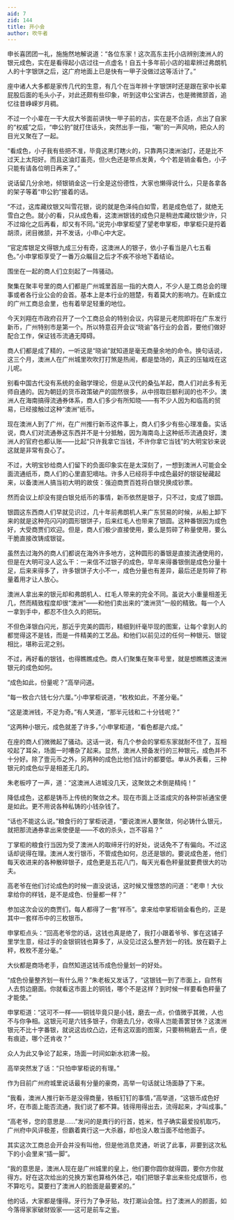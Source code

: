 ```yaml
---
aid: 7
zid: 144
title: 开小会
author: 吹牛者
---
```


申长喜团团一礼，施施然地解说道：“各位东家！这次高东主托小店辨别澳洲人的银元成色，实在是看得起小店过往一点虚名！自五十多年前小店的祖辈辨过弗朗机人的十字银饼之后，这广府地面上已是快有一甲子没做过这等活计了。”

座中诸人大多都是家传几代的生意，有几个在当年辨十字银饼时还是跟在家中长辈屁股后面的毛头小子，对此还颇有些印象，听到这申公宝讲古，也是微微颔首，追忆往昔峥嵘岁月稠。

不过一个小辈在一干大叔大爷面前讲快一甲子前的古，实在是不合适，点出了自家的“权威”之后，“申公豹”就打住话头，突然出手一指，“唰”的一声风响，把众人的目光又聚在了一起。

“看成色，小子我有些把不准，毕竟这黑灯瞎火的，只靠两只澳洲油灯，还是比不过天上太阳好。而且这油灯虽亮，但火色还是带点发黄，今个若是销金看色，小子只能有请各位明日再来了。”

说话留几分余地，倾银销金这一行全是这份德性，大家也懒得说什么，只是各拿各的架子等着“申公豹”接着的话。

“不过，这库藏纹银又叫雪花银，说的就是色泽纯白如雪，若是成色低了，就绝无雪白之色。就小的看，只从成色看，这澳洲银钱的成色只是稍逊库藏纹银少许，只不过熔化之后再看，却又有不同。”说完小申掌柜望了望老申掌柜，申掌柜只是捋着胡须，闭目微颔，并不发话，小申心中大定。

“官定库银足文得银九成三分有奇，这澳洲人的银子，依小子看当是八七五看色。”小申掌柜享受了一番万众瞩目之后才不疾不徐地下着结论。

围坐在一起的商人们立刻起了一阵骚动。

聚集在聚丰号里的商人们都是广州城里首屈一指的大商人，不少人是工商总会的理事或者各行业公会的会首。基本上是本行业的翘楚，有着莫大的影响力。在新成立的广州工商总会里，也有着举足轻重的地位。

今天刘翔在市政府召开了一个工商总会的特别会议，内容是元老院即将在广东发行新币，广州特别市是第一个。所以特意召开会议“晓谕”各行业的会首，要他们做好配合工作，保证钱币流通无障碍。

商人们都是成了精的，一听这是“晓谕”就知道是毫无商量余地的命令。换句话说，这三个月，澳洲人在广州城里吹吹打打煞是热闹，都是垫场的，真正的压轴戏在这儿呢。

别看中国古代没有系统的金融学理论，但是从汉代的桑弘羊起，商人们对此多有无师自通的。因为朝廷的货币政策破产的固然很多，从中捞取巨额利润的也不少。澳洲人在海南搞得流通券体系，商人们多少有所知晓――有不少人因为和临高的贸易，已经接触过这种“澳洲”纸币。

现在澳洲人到了广州，在广州推行新币这件事上，商人们多少有些心理准备。实话说，商人们对流通券这东西并不是十分抵触，因为海南岛上这种纸币流通良好，澳洲人的官府也都认账――比起“只许我拿它当钱，不许你拿它当钱”的大明宝钞来说这就是非常有良心了。

不过，大明宝钞给商人们留下的负面印象实在是太深刻了，一想到澳洲人可能会全面流通纸币，商人们的心里直犯嘀咕。许多人已经将手中成色最好的银锭秘藏起来，以备澳洲人搞当初大明的故伎：强迫商贾百姓将白银兑换成钞票。

然而会议上却没有提白银兑纸币的事情，新币依然是银子，只不过，变成了银圆。

银圆这东西商人们早就见识过，几十年前弗朗机人来广东贸易的时候，从船上卸下来的就是这种亮闪闪的圆形银饼子，后来红毛人也带来了银圆。这种番银因为成色好，大受商贾们欢迎。但是，商人们极少直接使用，要么是剪碎了称量使用，要么干脆直接改铸成银锭。

虽然去过海外的商人们都说在海外许多地方，这种圆形的番银是直接流通使用的，但是在大明可没人这么干：一来信不过银子的成色，早年来得番银倒是成色分量十足，后来来得多了，许多银饼子大小不一，成色分量也有差异，最后还是剪碎了称量着用才让人放心。

澳洲人拿出来的银元却和弗朗机人、红毛人带来的完全不同。虽说大小重量相差无几，然而精致程度却很“澳洲”――和他们卖出来的“澳洲货”一般的精致。每一个人一拿到手中，都忍不住久久的把玩。

不但色泽银白闪光，那近乎完美的圆形，精细到纤毫毕现的图案，让每个拿到人的都觉得这不是钱，而是一件精美的工艺品。和他们以前见过的任何一种银元、银锭相比，堪称云泥之别。

不过，再好看的银钱，也得瞧瞧成色。商人们聚集在聚丰号里，就是想瞧瞧这澳洲银元的成色如何。

“成色如此，份量呢？”高举问道。

“每一枚合六钱七分六厘。”小申掌柜说道，“枚枚如此，不差分毫。”

“这是澳洲钱，不足为奇。”有人笑道，“那半元钱和二十分钱呢？”

“这两种小银元，成色就差了许多，”小申掌柜道，“看色都是六成。”

在座的商人们微微起了骚动。这话一说，有几个参会的掌柜东家就耐不住了，互相咬起了耳朵，场面一时嘈杂了起来。显然，澳洲人预备发行的三种银元，成色并不十分好。除了壹元币之外，另两种的成色比他们估计的都要低。单从外表看，三种银元的成色似乎是相差无几的。

朱老板哼了一声，道：“这澳洲人进城没几天，这聚敛之术倒是精纯！”

降低成色，这都是铸币上传统的聚敛之术。现在市面上泛滥成灾的各种崇祯通宝便是如此。更不用说各种私铸的小钱杂钱了。

“话也不能这么说。”粮食行的丁掌柜说道，“要说澳洲人要聚敛，何必铸什么银元，就把那流通券拿出来使便是――不收的杀头，岂不容易？”

丁掌柜的粮食行当因为受了澳洲人的取缔牙行的好处，说话免不了有偏向。不过这话却说得在理。澳洲人发行银币，不管成色如何，总还是银的。要说成色差，他们每天收进来的各种散碎银子，成色更是五花八门，每天光看色秤量就要费很大的功夫。

高老爷在他们讨论成色的时候一直没说话，这时候又慢悠悠的问道：“老申！大伙拿给你的样钱，是不是成色、份量都一样？”

参加这次会议的商贾们，每人都得了一套“样币”。拿来给申掌柜销金看色的，正是其中一套样币中的三枚银币。

申掌柜点头：“回高老爷您的话，这钱也真是绝了，我打小跟着爷爷、爹在这铺子里学生意，经过手的金银铜钱也算多了，从没见过这么整齐划一的钱。放在戳子上秤，枚枚不差分毫。”

大伙都是商场老手，自然知道这钱币成色份量划一的好处。

“成色份量整齐划一有什么用？”朱老板又发话了，“这银钱一到了市面上，自然有人去剪边磨面。你就看这市面上的铜钱，哪个不是这样？到时候一样要看色秤量了才能使。”

申掌柜道：“这可不一样――铜钱毕竟只是小钱，磨去一点，价值微乎其微，人也不与你争相。这银元可是六钱多银子，你磨去几分，收得人岂能善罢甘休？这澳洲银元不比十字番银，就说这齿纹凸边，还有这双面的图案，只要稍稍磨去一点，便有痕迹，哪个还肯收？”

众人为此又争论了起来，场面一时间如新水初沸一般。

高举突然发了话：“只怕申掌柜说的有理。”

作为目前广州府城里说话最有分量的豪商，高举一句话就让场面静了下来。

“我看，澳洲人推行新币是没得商量，铁板钉钉的事情，”高举道，“这银币成色好坏，在市面上能否流通，我们说了都不算。钱得用得出去，流得起来，才叫成事。”

“高老爷，您的意思是……”发问的是粪行的行首，姓米，性子确实最爱投机取巧，广州府中风评极差，但霸着粪行这一大杀器，却也没人敢当面不给他面子。

其实这次工商总会开会并没有叫他，但是他消息灵通，听说了此事，非要到这次私下的小会里来“插一脚”。

“我的意思是，澳洲人现在是广州城里的皇上，他们要你圆你就得圆，要你方你就得方。好在这次给出的兑换方案也算格外体己，咱们把银子拿出来些兑成银币，也不算吃亏。莫要扫了澳洲人的脸面是最要紧的。”

他的话，大家都是懂得。牙行为了争牙贴，攻打潮汕会馆。扫了澳洲人的颜面，如今落得家家破财毁家――这可是前车之鉴。
